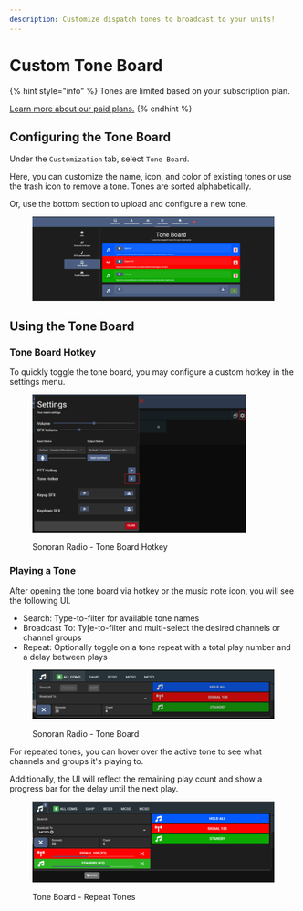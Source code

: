 ```yaml
---
description: Customize dispatch tones to broadcast to your units!
---
```


# Custom Tone Board

{% hint style="info" %}
Tones are limited based on your subscription plan.

[Learn more about our paid plans.](../../../pricing/faq/standalone-pricing.md)
{% endhint %}

## Configuring the Tone Board

Under the `Customization` tab, select `Tone Board`.

Here, you can customize the name, icon, and color of existing tones or use the trash icon to remove a tone. Tones are sorted alphabetically.

Or, use the bottom section to upload and configure a new tone.

<figure><img src="../../../.gitbook/assets/image (4).png" alt=""><figcaption></figcaption></figure>

## Using the Tone Board

### Tone Board Hotkey

To quickly toggle the tone board, you may configure a custom hotkey in the settings menu.

<figure><img src="../../../.gitbook/assets/image (6).png" alt="" width="375"><figcaption><p>Sonoran Radio - Tone Board Hotkey</p></figcaption></figure>

### Playing a Tone

After opening the tone board via hotkey or the music note icon, you will see the following UI.

* Search: Type-to-filter for available tone names
* Broadcast To: Ty\[e-to-filter and multi-select the desired channels or channel groups
* Repeat: Optionally toggle on a tone repeat with a total play number and a delay between plays

<figure><img src="../../../.gitbook/assets/image (7).png" alt=""><figcaption><p>Sonoran Radio - Tone Board</p></figcaption></figure>

For repeated tones, you can hover over the active tone to see what channels and groups it's playing to.

Additionally, the UI will reflect the remaining play count and show a progress bar for the delay until the next play.

<figure><img src="../../../.gitbook/assets/image (8).png" alt=""><figcaption><p>Tone Board - Repeat Tones</p></figcaption></figure>
